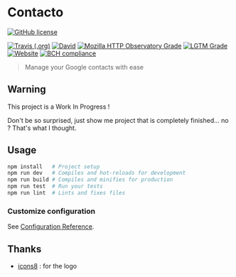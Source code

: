 # Contacto

[![GitHub license](https://img.shields.io/github/license/shuunen/contacto.svg?color=informational)](https://github.com/Shuunen/contacto/blob/master/LICENSE)

[![Travis (.org)](https://img.shields.io/travis/shuunen/contacto.svg)](https://travis-ci.org/Shuunen/contacto)
[![David](https://img.shields.io/david/shuunen/contacto.svg)](https://david-dm.org/shuunen/contacto)
[![Mozilla HTTP Observatory Grade](https://img.shields.io/mozilla-observatory/grade/shuunen-contacto.netlify.com.svg?publish)](https://observatory.mozilla.org/analyze/shuunen-contacto.netlify.com)
[![LGTM Grade](https://img.shields.io/lgtm/grade/javascript/github/Shuunen/contacto.svg)](https://lgtm.com/projects/g/Shuunen/contacto/)
[![Website](https://img.shields.io/website/https/shuunen-contacto.netlify.com.svg)](https://shuunen-contacto.netlify.com)
[![BCH compliance](https://bettercodehub.com/edge/badge/Shuunen/contacto?branch=master)](https://bettercodehub.com/)

> Manage your Google contacts with ease

## Warning

This project is a Work In Progress !

Don't be so surprised, just show me project that is completely finished... no ? That's what I thought.

## Usage

```bash
npm install   # Project setup
npm run dev   # Compiles and hot-reloads for development
npm run build # Compiles and minifies for production
npm run test  # Run your tests
npm run lint  # Lints and fixes files
```

### Customize configuration

See [Configuration Reference](https://cli.vuejs.org/config/).

## Thanks

- [icons8](https://icons8.com) : for the logo
